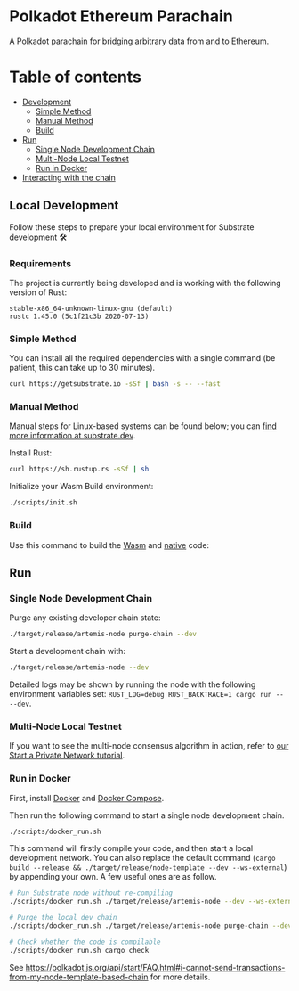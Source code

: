 
# Polkadot Ethereum Parachain

A Polkadot parachain for bridging arbitrary data from and to Ethereum.

# Table of contents

* [Development](#local-development)
    * [Simple Method](#simple-method)
    * [Manual Method](#manual-method)
    * [Build](#build)
* [Run](#run)
    * [Single Node Development Chain](#single-node-development-chain)
    * [Multi-Node Local Testnet](#multi-node-local-testnet)
    * [Run in Docker](#run-in-docker)
* [Interacting with the chain](#interacting-with-the-chain)


## Local Development

Follow these steps to prepare your local environment for Substrate development :hammer_and_wrench:

### Requirements

The project is currently being developed and is working with the following version of Rust:
```
stable-x86_64-unknown-linux-gnu (default)
rustc 1.45.0 (5c1f21c3b 2020-07-13)
```

### Simple Method

You can install all the required dependencies with a single command (be patient, this can take up
to 30 minutes).

```bash
curl https://getsubstrate.io -sSf | bash -s -- --fast
```

### Manual Method

Manual steps for Linux-based systems can be found below; you can
[find more information at substrate.dev](https://substrate.dev/docs/en/knowledgebase/getting-started/#manual-installation).

Install Rust:

```bash
curl https://sh.rustup.rs -sSf | sh
```

Initialize your Wasm Build environment:

```bash
./scripts/init.sh
```

### Build

Use this command to build the [Wasm](https://substrate.dev/docs/en/knowledgebase/advanced/executor#wasm-execution)
and [native](https://substrate.dev/docs/en/knowledgebase/advanced/executor#native-execution) code:

## Run

### Single Node Development Chain

Purge any existing developer chain state:

```bash
./target/release/artemis-node purge-chain --dev
```

Start a development chain with:

```bash
./target/release/artemis-node --dev
```

Detailed logs may be shown by running the node with the following environment variables set:
`RUST_LOG=debug RUST_BACKTRACE=1 cargo run -- --dev`.

### Multi-Node Local Testnet

If you want to see the multi-node consensus algorithm in action, refer to
[our Start a Private Network tutorial](https://substrate.dev/docs/en/tutorials/start-a-private-network/).

### Run in Docker

First, install [Docker](https://docs.docker.com/get-docker/) and
[Docker Compose](https://docs.docker.com/compose/install/).

Then run the following command to start a single node development chain.

```bash
./scripts/docker_run.sh
```

This command will firstly compile your code, and then start a local development network. You can
also replace the default command (`cargo build --release && ./target/release/node-template --dev --ws-external`)
by appending your own. A few useful ones are as follow.

```bash
# Run Substrate node without re-compiling
./scripts/docker_run.sh ./target/release/artemis-node --dev --ws-external

# Purge the local dev chain
./scripts/docker_run.sh ./target/release/artemis-node purge-chain --dev

# Check whether the code is compilable
./scripts/docker_run.sh cargo check
```

See https://polkadot.js.org/api/start/FAQ.html#i-cannot-send-transactions-from-my-node-template-based-chain for more details.
